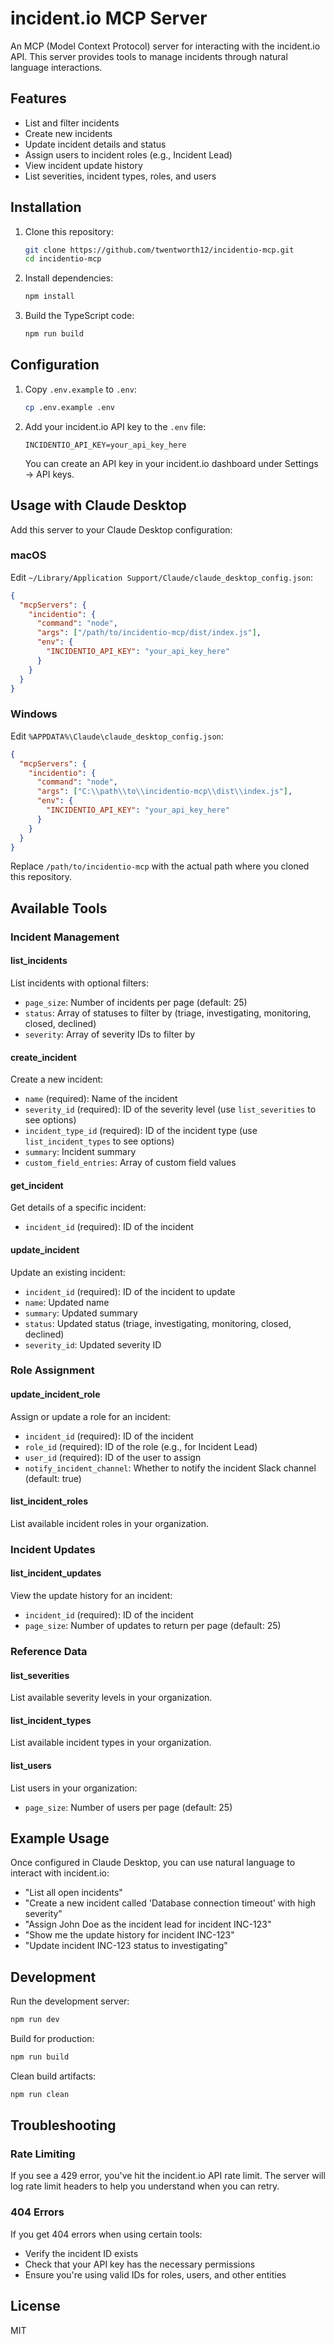 # incident.io MCP Server

An MCP (Model Context Protocol) server for interacting with the incident.io API. This server provides tools to manage incidents through natural language interactions.

## Features

- List and filter incidents
- Create new incidents
- Update incident details and status
- Assign users to incident roles (e.g., Incident Lead)
- View incident update history
- List severities, incident types, roles, and users

## Installation

1. Clone this repository:
   ```bash
   git clone https://github.com/twentworth12/incidentio-mcp.git
   cd incidentio-mcp
   ```

2. Install dependencies:
   ```bash
   npm install
   ```

3. Build the TypeScript code:
   ```bash
   npm run build
   ```

## Configuration

1. Copy `.env.example` to `.env`:
   ```bash
   cp .env.example .env
   ```

2. Add your incident.io API key to the `.env` file:
   ```
   INCIDENTIO_API_KEY=your_api_key_here
   ```

   You can create an API key in your incident.io dashboard under Settings → API keys.

## Usage with Claude Desktop

Add this server to your Claude Desktop configuration:

### macOS
Edit `~/Library/Application Support/Claude/claude_desktop_config.json`:

```json
{
  "mcpServers": {
    "incidentio": {
      "command": "node",
      "args": ["/path/to/incidentio-mcp/dist/index.js"],
      "env": {
        "INCIDENTIO_API_KEY": "your_api_key_here"
      }
    }
  }
}
```

### Windows
Edit `%APPDATA%\Claude\claude_desktop_config.json`:

```json
{
  "mcpServers": {
    "incidentio": {
      "command": "node",
      "args": ["C:\\path\\to\\incidentio-mcp\\dist\\index.js"],
      "env": {
        "INCIDENTIO_API_KEY": "your_api_key_here"
      }
    }
  }
}
```

Replace `/path/to/incidentio-mcp` with the actual path where you cloned this repository.

## Available Tools

### Incident Management

#### list_incidents
List incidents with optional filters:
- `page_size`: Number of incidents per page (default: 25)
- `status`: Array of statuses to filter by (triage, investigating, monitoring, closed, declined)
- `severity`: Array of severity IDs to filter by

#### create_incident
Create a new incident:
- `name` (required): Name of the incident
- `severity_id` (required): ID of the severity level (use `list_severities` to see options)
- `incident_type_id` (required): ID of the incident type (use `list_incident_types` to see options)
- `summary`: Incident summary
- `custom_field_entries`: Array of custom field values

#### get_incident
Get details of a specific incident:
- `incident_id` (required): ID of the incident

#### update_incident
Update an existing incident:
- `incident_id` (required): ID of the incident to update
- `name`: Updated name
- `summary`: Updated summary
- `status`: Updated status (triage, investigating, monitoring, closed, declined)
- `severity_id`: Updated severity ID

### Role Assignment

#### update_incident_role
Assign or update a role for an incident:
- `incident_id` (required): ID of the incident
- `role_id` (required): ID of the role (e.g., for Incident Lead)
- `user_id` (required): ID of the user to assign
- `notify_incident_channel`: Whether to notify the incident Slack channel (default: true)

#### list_incident_roles
List available incident roles in your organization.

### Incident Updates

#### list_incident_updates
View the update history for an incident:
- `incident_id` (required): ID of the incident
- `page_size`: Number of updates to return per page (default: 25)

### Reference Data

#### list_severities
List available severity levels in your organization.

#### list_incident_types
List available incident types in your organization.

#### list_users
List users in your organization:
- `page_size`: Number of users per page (default: 25)

## Example Usage

Once configured in Claude Desktop, you can use natural language to interact with incident.io:

- "List all open incidents"
- "Create a new incident called 'Database connection timeout' with high severity"
- "Assign John Doe as the incident lead for incident INC-123"
- "Show me the update history for incident INC-123"
- "Update incident INC-123 status to investigating"

## Development

Run the development server:
```bash
npm run dev
```

Build for production:
```bash
npm run build
```

Clean build artifacts:
```bash
npm run clean
```

## Troubleshooting

### Rate Limiting
If you see a 429 error, you've hit the incident.io API rate limit. The server will log rate limit headers to help you understand when you can retry.

### 404 Errors
If you get 404 errors when using certain tools:
- Verify the incident ID exists
- Check that your API key has the necessary permissions
- Ensure you're using valid IDs for roles, users, and other entities

## License

MIT